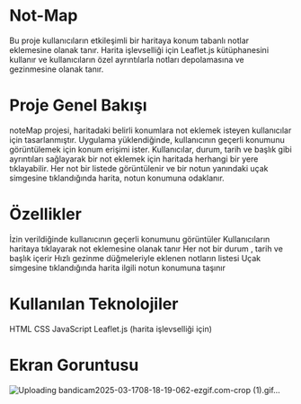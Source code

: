 # Not-Map
 Bu proje kullanıcıların etkileşimli bir haritaya konum tabanlı notlar eklemesine olanak tanır. Harita işlevselliği için Leaflet.js kütüphanesini kullanır ve kullanıcıların özel ayrıntılarla notları depolamasına ve gezinmesine olanak tanır.

# Proje Genel Bakışı
noteMap projesi, haritadaki belirli konumlara not eklemek isteyen kullanıcılar için tasarlanmıştır. Uygulama yüklendiğinde, kullanıcının geçerli konumunu görüntülemek için konum erişimi ister. Kullanıcılar, durum, tarih ve başlık gibi ayrıntıları sağlayarak bir not eklemek için haritada herhangi bir yere tıklayabilir. Her not bir listede görüntülenir ve bir notun yanındaki uçak simgesine tıklandığında harita, notun konumuna odaklanır.

# Özellikler
İzin verildiğinde kullanıcının geçerli konumunu görüntüler
Kullanıcıların haritaya tıklayarak not eklemesine olanak tanır
Her not bir durum , tarih ve başlık içerir
Hızlı gezinme düğmeleriyle eklenen notların listesi
Uçak simgesine tıklandığında harita ilgili notun konumuna taşınır
# Kullanılan Teknolojiler
HTML
CSS
JavaScript
Leaflet.js (harita işlevselliği için)

# Ekran Goruntusu
![Uploading bandicam2025-03-1708-18-19-062-ezgif.com-crop (1).gif…]()






